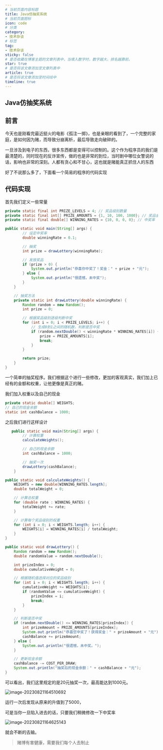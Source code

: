 ```yaml
---
# 当前页面内容标题
title: Java仿抽奖系统
# 当前页面图标
icon: code
# 分类
category:
- 技术杂谈
# 标签
tag:
- 技术杂谈
sticky: false
# 是否收藏在博客主题的文章列表中，当填入数字时，数字越大，排名越靠前。
star: true
# 是否将该文章添加至文章列表中
article: true
# 是否将该文章添加至时间线中
timeline: true
---
```


## Java仿抽奖系统

## 前言

今天也是刚看完最近挺火的电影《孤注一掷》，也是亲眼的看到了，一个完整的家庭，是如何因为赌，而导致分崩离析，最后导致走向破碎的。

一旦涉及到电子的东西，很多东西都是变得可以控制的。这个作为程序员的我们是最清楚的，同时现在的反诈宣传，做的也是非常的到位，当时剧中哪位女警说的话，影响也非常的深刻。人都有贪心和不甘心，这也就是赌能真正抓住人的东西

好了不说那么多了，下面看一个简易的程序的代码实现

## 代码实现

首先我们定义一些常量

```java
private static final int PRIZE_LEVELS = 4; // 奖品级别数量
private static final int[] PRIZE_AMOUNTS = {1, 10, 100, 1000}; // 奖品金额
private static final double[] WINNING_RATES = {10, 0, 0, 0}; // 中奖率
```

```java
public static void main(String[] args) {
        // 设定中奖率
        double winningRate = 0.1;

        // 抽奖
        int prize = drawLottery(winningRate);

        // 发放奖品
        if (prize > 0) {
            System.out.println("恭喜你中奖了！奖金：" + prize + "元");
        } else {
            System.out.println("很遗憾，未中奖");
        }
    }

    // 抽奖方法
    private static int drawLottery(double winningRate) {
        Random random = new Random();
        int prize = 0;

        // 根据奖品级别逐级判断中奖
        for (int i = 0; i < PRIZE_LEVELS; i++) {
            // 生成0到1之间的随机数，判断是否中奖
            if (random.nextDouble() < winningRate * WINNING_RATES[i]) {
                prize = PRIZE_AMOUNTS[i];
                break;
            }
        }

        return prize;
    }
}
```

一个简单的抽奖程序。我们根据这个进行一些修改，更加的客观真实，我们加上已经有的金额和权重，让他更像是真正的赌。

我们加入权重以及自己的现金

```java
private static double[] WEIGHTS;
// 自己的现金余额
static int cashBalance = 1000;
```

之后我们进行这样设计

```java
   public static void main(String[] args) {
        // 计算权重
        calculateWeights();

        // 自己的现金余额
        int cashBalance = 1000;

        // 抽奖一次
        drawLottery(cashBalance);
    }
```

```java
public static void calculateWeights() {
    WEIGHTS = new double[WINNING_RATES.length];
    double totalWeight = 0;

    // 计算总权重
    for (double rate : WINNING_RATES) {
        totalWeight += rate;
    }

    // 计算每个奖品级别的权重
    for (int i = 0; i < WEIGHTS.length; i++) {
        WEIGHTS[i] = WINNING_RATES[i] / totalWeight;
    }
}
```

```java
public static void drawLottery() {
    Random random = new Random();
    double randomValue = random.nextDouble();

    int prizeIndex = 0;
    double cumulativeWeight = 0;

    // 根据随机值选择对应的奖品级别
    for (int i = 0; i < WEIGHTS.length; i++) {
        cumulativeWeight += WEIGHTS[i];
        if (randomValue <= cumulativeWeight) {
            prizeIndex = i;
            break;
        }
    }

    // 判断是否中奖
    if (random.nextDouble() <= WINNING_RATES[prizeIndex]) {
        int prizeAmount = PRIZE_AMOUNTS[prizeIndex];
        System.out.println("恭喜您中奖了！获得奖金：" + prizeAmount + "元");
        cashBalance += prizeAmount;
    } else {
        System.out.println("很遗憾，未中奖。");
    }

    // 更新现金余额
    cashBalance -= COST_PER_DRAW;
    System.out.println("抽奖后的现金余额：" + cashBalance + "元");
}
```

可以看出，我们这里规定的是20元抽奖一次，最高能达到1000元。

![image-20230821164510692](https://xiaou-1305448902.cos.ap-nanjing.myqcloud.com/img/202308211645882.png)

运行一次后发现从原来的升值到了5000，

可是当你一旦陷入进去的话，只要我们稍微修改一下中奖率

![image-20230821164625143](https://xiaou-1305448902.cos.ap-nanjing.myqcloud.com/img/202308211646209.png)

就会不断的去输。

> 赌博有害健康，需要我们每个人去制止

